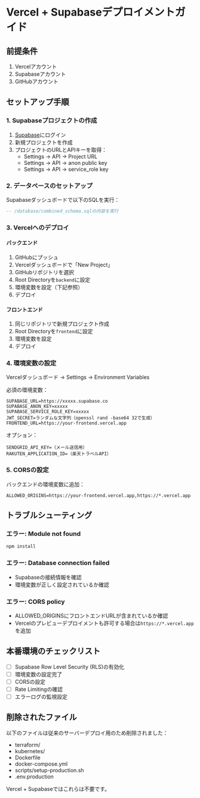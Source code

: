 # Vercel + Supabaseデプロイメントガイド

## 前提条件

1. Vercelアカウント
2. Supabaseアカウント
3. GitHubアカウント

## セットアップ手順

### 1. Supabaseプロジェクトの作成

1. [Supabase](https://supabase.com)にログイン
2. 新規プロジェクトを作成
3. プロジェクトのURLとAPIキーを取得：
   - Settings → API → Project URL
   - Settings → API → anon public key
   - Settings → API → service_role key

### 2. データベースのセットアップ

Supabaseダッシュボードで以下のSQLを実行：

```sql
-- /database/combined_schema.sqlの内容を実行
```

### 3. Vercelへのデプロイ

#### バックエンド

1. GitHubにプッシュ
2. Vercelダッシュボードで「New Project」
3. GitHubリポジトリを選択
4. Root Directoryを`backend`に設定
5. 環境変数を設定（下記参照）
6. デプロイ

#### フロントエンド

1. 同じリポジトリで新規プロジェクト作成
2. Root Directoryを`frontend`に設定
3. 環境変数を設定
4. デプロイ

### 4. 環境変数の設定

Vercelダッシュボード → Settings → Environment Variables

必須の環境変数：
```
SUPABASE_URL=https://xxxxx.supabase.co
SUPABASE_ANON_KEY=xxxxx
SUPABASE_SERVICE_ROLE_KEY=xxxxx
JWT_SECRET=ランダムな文字列（openssl rand -base64 32で生成）
FRONTEND_URL=https://your-frontend.vercel.app
```

オプション：
```
SENDGRID_API_KEY=（メール送信用）
RAKUTEN_APPLICATION_ID=（楽天トラベルAPI）
```

### 5. CORSの設定

バックエンドの環境変数に追加：
```
ALLOWED_ORIGINS=https://your-frontend.vercel.app,https://*.vercel.app
```

## トラブルシューティング

### エラー: Module not found

```bash
npm install
```

### エラー: Database connection failed

- Supabaseの接続情報を確認
- 環境変数が正しく設定されているか確認

### エラー: CORS policy

- ALLOWED_ORIGINSにフロントエンドURLが含まれているか確認
- Vercelのプレビューデプロイメントも許可する場合は`https://*.vercel.app`を追加

## 本番環境のチェックリスト

- [ ] Supabase Row Level Security (RLS)の有効化
- [ ] 環境変数の設定完了
- [ ] CORSの設定
- [ ] Rate Limitingの確認
- [ ] エラーログの監視設定

## 削除されたファイル

以下のファイルは従来のサーバーデプロイ用のため削除されました：
- terraform/
- kubernetes/
- Dockerfile
- docker-compose.yml
- scripts/setup-production.sh
- .env.production

Vercel + Supabaseではこれらは不要です。